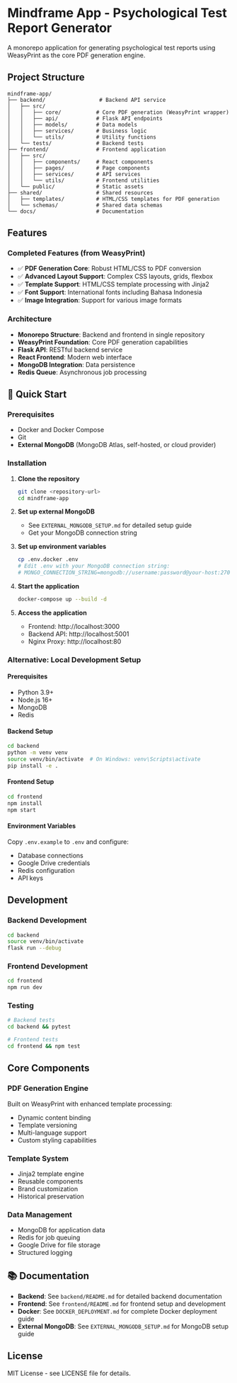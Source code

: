 # Mindframe App - Psychological Test Report Generator

A monorepo application for generating psychological test reports using WeasyPrint as the core PDF generation engine.

## Project Structure

```
mindframe-app/
├── backend/                 # Backend API service
│   ├── src/
│   │   ├── core/           # Core PDF generation (WeasyPrint wrapper)
│   │   ├── api/            # Flask API endpoints
│   │   ├── models/         # Data models
│   │   ├── services/       # Business logic
│   │   └── utils/          # Utility functions
│   └── tests/              # Backend tests
├── frontend/               # Frontend application
│   ├── src/
│   │   ├── components/     # React components
│   │   ├── pages/          # Page components
│   │   ├── services/       # API services
│   │   └── utils/          # Frontend utilities
│   └── public/             # Static assets
├── shared/                 # Shared resources
│   ├── templates/          # HTML/CSS templates for PDF generation
│   └── schemas/            # Shared data schemas
└── docs/                   # Documentation
```

## Features

### Completed Features (from WeasyPrint)
- ✅ **PDF Generation Core**: Robust HTML/CSS to PDF conversion
- ✅ **Advanced Layout Support**: Complex CSS layouts, grids, flexbox
- ✅ **Template Support**: HTML/CSS template processing with Jinja2
- ✅ **Font Support**: International fonts including Bahasa Indonesia
- ✅ **Image Integration**: Support for various image formats

### Architecture
- **Monorepo Structure**: Backend and frontend in single repository
- **WeasyPrint Foundation**: Core PDF generation capabilities
- **Flask API**: RESTful backend service
- **React Frontend**: Modern web interface
- **MongoDB Integration**: Data persistence
- **Redis Queue**: Asynchronous job processing

## 🚀 Quick Start

### Prerequisites
- Docker and Docker Compose
- Git
- **External MongoDB** (MongoDB Atlas, self-hosted, or cloud provider)

### Installation

1. **Clone the repository**
   ```bash
   git clone <repository-url>
   cd mindframe-app
   ```

2. **Set up external MongoDB**
   - See `EXTERNAL_MONGODB_SETUP.md` for detailed setup guide
   - Get your MongoDB connection string

3. **Set up environment variables**
   ```bash
   cp .env.docker .env
   # Edit .env with your MongoDB connection string:
   # MONGO_CONNECTION_STRING=mongodb://username:password@your-host:27017/mindframe?authSource=admin
   ```

4. **Start the application**
   ```bash
   docker-compose up --build -d
   ```

5. **Access the application**
   - Frontend: http://localhost:3000
   - Backend API: http://localhost:5001
   - Nginx Proxy: http://localhost:80

### Alternative: Local Development Setup

#### Prerequisites
- Python 3.9+
- Node.js 16+
- MongoDB
- Redis

#### Backend Setup
```bash
cd backend
python -m venv venv
source venv/bin/activate  # On Windows: venv\Scripts\activate
pip install -e .
```

#### Frontend Setup
```bash
cd frontend
npm install
npm start
```

#### Environment Variables
Copy `.env.example` to `.env` and configure:
- Database connections
- Google Drive credentials
- Redis configuration
- API keys

## Development

### Backend Development
```bash
cd backend
source venv/bin/activate
flask run --debug
```

### Frontend Development
```bash
cd frontend
npm run dev
```

### Testing
```bash
# Backend tests
cd backend && pytest

# Frontend tests
cd frontend && npm test
```

## Core Components

### PDF Generation Engine
Built on WeasyPrint with enhanced template processing:
- Dynamic content binding
- Template versioning
- Multi-language support
- Custom styling capabilities

### Template System
- Jinja2 template engine
- Reusable components
- Brand customization
- Historical preservation

### Data Management
- MongoDB for application data
- Redis for job queuing
- Google Drive for file storage
- Structured logging

## 📚 Documentation

- **Backend**: See `backend/README.md` for detailed backend documentation
- **Frontend**: See `frontend/README.md` for frontend setup and development
- **Docker**: See `DOCKER_DEPLOYMENT.md` for complete Docker deployment guide
- **External MongoDB**: See `EXTERNAL_MONGODB_SETUP.md` for MongoDB setup guide

## License

MIT License - see LICENSE file for details.